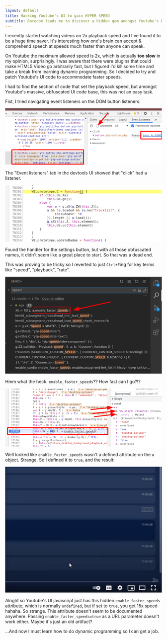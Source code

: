 ```yaml
---
layout: default
title: Hacking Youtube's UI to gain HYPER SPEED
subtitle: Boredom leads me to discover a hidden gem amongst Youtube's UI source code
---
```


I recently started watching videos on 2x playback speed and I've found it to be a huge time saver. It's interesting how one's brain can accept & comprehend speech at speeds much faster than anyone can speak.
 
On Youtube the maximum allowed speed is 2x, which is actually **too slow** in my opinion, surprisingly. I was aware that there were plugins that could make HTML5 Video go arbitrarily fast, but I figured I'd kill some time and take a break from learning dynamic programming. So I decided to try and patch Youtube's UI code to accommodate faster speeds.
 
I had to find the section of code that set the playback speed, but amongst Youtube's massive, obfuscated UI code base, this was not an easy task.
 
Fist, I tried navigating event listeners on the DOM button listeners:
 
![](/assets/images/youtubehack/1.png)
 
The "Event listeners" tab in the devtools UI showed that "click" had a listener.
 
![](/assets/images/youtubehack/2.png)
 
Found the handler for the settings button, but with all those obfuscated names, it didn't seem like a great place to start. So that was a dead end.
 
This was proving to be tricky so I reverted to just `Ctrl+F`ing for key terms like "speed", "playback", "rate".
 
![](/assets/images/youtubehack/11.png)
 
Hmm what the heck. `enable_faster_speeds`?? How fast can I go?!?
 
![](/assets/images/youtubehack/9.png)
 
Well looked like `enable_faster_speeds` wasn't a defined attribute on the `a` object. Strange. So I defined it to `true`, and the result:
 
<!-- ![](/assets/images/youtubehack/10.png) -->
![](/assets/images/youtubehack/demo.gif)
 
Alright so Youtube's UI javascript just has this hidden `enable_faster_speeds` attribute, which is normally `undefined`, but if set to `true`, you get 15x speed hahaha. So strange. This attribute doesn't seem to be documented anywhere. Passing `enable_faster_speeds=true` as a URL parameter doesn't work either. Maybe it's just an old artifact?

...And now I must learn how to do dynamic programming so I can get a job.